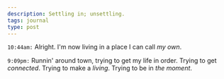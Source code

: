 ```yaml
---
description: Settling in; unsettling.
tags: journal
type: post
---
```


`10:44am:` Alright. I'm now living in a place I can call _my own_.

`9:09pm:` Runnin' around town, trying to get my life in order. Trying to get _connected_. Trying to make a _living_. Trying to be in _the moment_.
